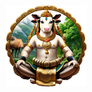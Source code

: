 <p align="center">
<picture>
    <source srcset="https://raw.githubusercontent.com/godofmemessol/gome-white-paper/main/nandhi.png?token=GHSAT0AAAAAACP2CGPYMBJ2RASDX6TYDMLGZPZ3USA" media="(prefers-color-scheme: dark)">
    <img src="https://raw.githubusercontent.com/godofmemessol/gome-white-paper/main/nandhi.png?token=GHSAT0AAAAAACP2CGPYMBJ2RASDX6TYDMLGZPZ3USA" alt="NANDHI">
</picture>
</p>

